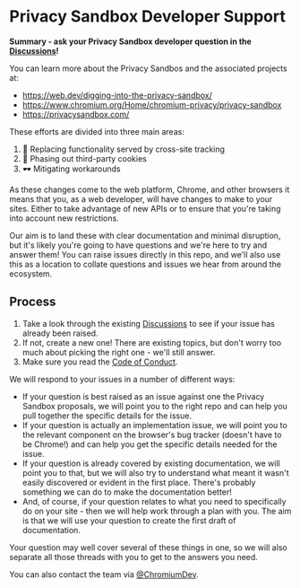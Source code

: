 # Privacy Sandbox Developer Support

**Summary - ask your Privacy Sandbox developer question in the [Discussions](https://github.com/GoogleChromeLabs/privacy-sandbox-dev-support/discussions)!**

You can learn more about the Privacy Sandbos and the associated projects at:

* https://web.dev/digging-into-the-privacy-sandbox/
* https://www.chromium.org/Home/chromium-privacy/privacy-sandbox
* https://privacysandbox.com/

These efforts are divided into three main areas:

1. 🧰 Replacing functionality served by cross-site tracking
2. 🍪 Phasing out third-party cookies
3. 🕶️ Mitigating workarounds

As these changes come to the web platform, Chrome, and other browsers it means
that you, as a web developer, will have changes to make to your sites. Either to
take advantage of new APIs or to ensure that you're taking into account
new restrictions.

Our aim is to land these with clear documentation and minimal disruption, but
it's likely you're going to have questions and we're here to try and answer
them! You can raise issues directly in this repo, and we'll also use this as a
location to collate questions and issues we hear from around the ecosystem.

## Process

1. Take a look through the existing [Discussions](https://github.com/GoogleChromeLabs/privacy-sandbox-dev-support/discussions)
   to see if your issue has already been raised.
2. If not, create a new one! There are existing topics, but don't worry too much
   about picking the right one - we'll still answer.
3. Make sure you read the [Code of Conduct](/code-of-conduct.md).

We will respond to your issues in a number of different ways:

* If your question is best raised as an issue against one the Privacy Sandbox
  proposals, we will point you to the right repo and can help you pull together
  the specific details for the issue.
* If your question is actually an implementation issue, we will point you to the
  relevant component on the browser's bug tracker (doesn't have to be Chrome!)
  and can help you get the specific details needed for the issue.
* If your question is already covered by existing documentation, we will point
  you to that, but we will also try to understand what meant it wasn't easily
  discovered or evident in the first place. There's probably something we can do
  to make the documentation better!
* And, of course, if your question relates to what you need to specifically do
  on your site - then we will help work through a plan with you. The aim is that
  we will use your question to create the first draft of documentation.

Your question may well cover several of these things in one, so we will also
separate all those threads with you to get to the answers you need.

You can also contact the team via
[@ChromiumDev](https://twitter.com/ChromiumDev).
